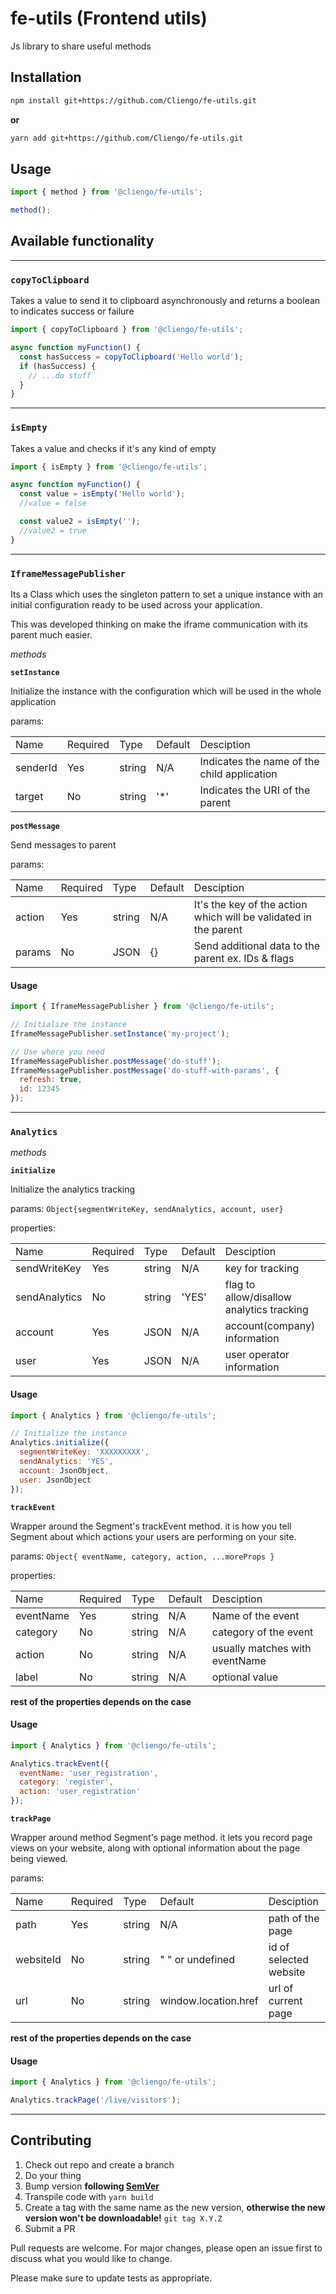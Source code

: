 # fe-utils (Frontend utils)

Js library to share useful methods

## Installation

```bash
npm install git+https://github.com/Cliengo/fe-utils.git
```

**or**
```bash
yarn add git+https://github.com/Cliengo/fe-utils.git
```

## Usage

```javascript
import { method } from '@cliengo/fe-utils';

method();
```

## Available functionality
***
### `copyToClipboard`
Takes a value to send it to clipboard asynchronously and returns a boolean to indicates success or failure

```javascript
import { copyToClipboard } from '@cliengo/fe-utils';

async function myFunction() {
  const hasSuccess = copyToClipboard('Hello world');
  if (hasSuccess) {
    // ...do stuff
  }
}
```

***
### `isEmpty`
Takes a value and checks if it's any kind of empty

```javascript
import { isEmpty } from '@cliengo/fe-utils';

async function myFunction() {
  const value = isEmpty('Hello world');
  //value = false

  const value2 = isEmpty('');
  //value2 = true
}
```
***
### `IframeMessagePublisher`
Its a Class which uses the singleton pattern to set a unique instance with an initial configuration ready to be used across your application.

This was developed thinking on make the iframe communication with its parent much easier.

*methods*

**`setInstance`**

Initialize the instance with the configuration which will be used in the whole application

params:
<table>
<tr style="border-bottom: 1px solid">
  <td>Name</td>
  <td>Required</td>
  <td>Type</td>
  <td>Default</td>
  <td>Desciption</td>
</tr>
<tr>
  <td>senderId</td>
  <td>Yes</td>
  <td>string</td>
  <td>N/A</td>
  <td>Indicates the name of the child application</td>
</tr>
<tr>
  <td>target</td>
  <td>No</td>
  <td>string</td>
  <td>'*'</td>
  <td>Indicates the URI of the parent</td>
</tr>
</table>

**`postMessage`**

Send messages to parent

params:

<table>
<tr style="border-bottom: 1px solid">
  <td>Name</td>
  <td>Required</td>
  <td>Type</td>
  <td>Default</td>
  <td>Desciption</td>
</tr>
<tr>
  <td>action</td>
  <td>Yes</td>
  <td>string</td>
  <td>N/A</td>
  <td>It's the key of the action which will be validated in the parent</td>
</tr>
<tr>
  <td>params</td>
  <td>No</td>
  <td>JSON</td>
  <td>{}</td>
  <td>Send additional data to the parent ex. IDs & flags</td>
</tr>
</table>

#### Usage
```javascript
import { IframeMessagePublisher } from '@cliengo/fe-utils';

// Initialize the instance
IframeMessagePublisher.setInstance('my-project');

// Use where you need
IframeMessagePublisher.postMessage('do-stuff');
IframeMessagePublisher.postMessage('do-stuff-with-params', {
  refresh: true,
  id: 12345
});
```
***
### `Analytics`

*methods*

**`initialize`**

Initialize the analytics tracking

params: `Object{segmentWriteKey, sendAnalytics, account, user}`

properties:
<table>
<tr style="border-bottom: 1px solid">
  <td>Name</td>
  <td>Required</td>
  <td>Type</td>
  <td>Default</td>
  <td>Desciption</td>
</tr>
<tr>
  <td>sendWriteKey</td>
  <td>Yes</td>
  <td>string</td>
  <td>N/A</td>
  <td>key for tracking</td>
</tr>
<tr>
  <td>sendAnalytics</td>
  <td>No</td>
  <td>string</td>
  <td>'YES'</td>
  <td>flag to allow/disallow analytics tracking</td>
</tr>
<tr>
  <td>account</td>
  <td>Yes</td>
  <td>JSON</td>
  <td>N/A</td>
  <td>account(company) information</td>
</tr>
<tr>
  <td>user</td>
  <td>Yes</td>
  <td>JSON</td>
  <td>N/A</td>
  <td>user operator information</td>
</tr>
</table>


#### Usage
```javascript
import { Analytics } from '@cliengo/fe-utils';

// Initialize the instance
Analytics.initialize({
  segmentWriteKey: 'XXXXXXXXX',
  sendAnalytics: 'YES',
  account: JsonObject,
  user: JsonObject
});
```

**`trackEvent`**

Wrapper around the Segment's trackEvent method.
it is how you tell Segment about which actions your users are performing on your site.

params: `Object{
  eventName,
  category,
  action,
  ...moreProps
}`

properties:
<table>
<tr style="border-bottom: 1px solid">
  <td>Name</td>
  <td>Required</td>
  <td>Type</td>
  <td>Default</td>
  <td>Desciption</td>
</tr>
<tr>
  <td>eventName</td>
  <td>Yes</td>
  <td>string</td>
  <td>N/A</td>
  <td>Name of the event</td>
</tr>
<tr>
  <td>category</td>
  <td>No</td>
  <td>string</td>
  <td>N/A</td>
  <td>category of the event</td>
</tr>
<tr>
  <td>action</td>
  <td>No</td>
  <td>string</td>
  <td>N/A</td>
  <td>usually matches with eventName</td>
</tr>
<tr>
  <td>label</td>
  <td>No</td>
  <td>string</td>
  <td>N/A</td>
  <td>optional value</td>
</tr>
</table>

**rest of the properties depends on the case**
#### Usage
```javascript
import { Analytics } from '@cliengo/fe-utils';

Analytics.trackEvent({
  eventName: 'user_registration',
  category: 'register',
  action: 'user_registration'
});
```

**`trackPage`**

Wrapper around method Segment's page method.
it lets you record page views on your website, along with optional information about the page being viewed.

params:
<table>
<tr style="border-bottom: 1px solid">
  <td>Name</td>
  <td>Required</td>
  <td>Type</td>
  <td>Default</td>
  <td>Desciption</td>
</tr>
<tr>
  <td>path</td>
  <td>Yes</td>
  <td>string</td>
  <td>N/A</td>
  <td>path of the page</td>
</tr>
<tr>
  <td>websiteId</td>
  <td>No</td>
  <td>string</td>
  <td>" " or undefined</td>
  <td>id of selected website</td>
</tr>
<tr>
  <td>url</td>
  <td>No</td>
  <td>string</td>
  <td>window.location.href</td>
  <td>url of current page</td>
</tr>
</table>

**rest of the properties depends on the case**
#### Usage
```javascript
import { Analytics } from '@cliengo/fe-utils';

Analytics.trackPage('/live/visitors');
```

***

## Contributing

1. Check out repo and create a branch
1. Do your thing
1. Bump version **following [SemVer](https://semver.org/)**
1. Transpile code with `yarn build`
1. Create a tag with the same name as the new version, **otherwise the new version won't be downloadable!** `git tag X.Y.Z`
1. Submit a PR

Pull requests are welcome. For major changes, please open an issue first to discuss what you would like to change.

Please make sure to update tests as appropriate.
